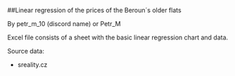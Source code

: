 ##Linear regression of the prices of the Beroun´s older flats

By petr_m_10 (discord name) or Petr_M

Excel file consists of a sheet with the basic linear regression chart and data.

Source data: 
- sreality.cz